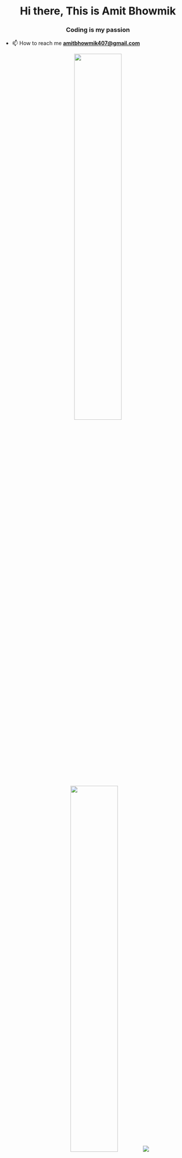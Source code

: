 <h1 align="center">Hi there, This is Amit Bhowmik</h1>
<h3 align="center">Coding is my passion</h3>

- 📫 How to reach me  **[amitbhowmik407@gmail.com](amitbhowmik407@gmail.com)**

<div align="center">
  
  <img height="50%" width="auto" src ="https://github-readme-stats.vercel.app/api?username=Amit-Bhowmik&show_icons=true&count_private=true&theme=darcula&hide_border=true&bg_color=00000000">
  <img height="50%" width="auto" src ="https://github-readme-stats.vercel.app/api/top-langs/?username=Amit-Bhowmik&layout=compact&hide_border=true&theme=darcula&bg_color=00000000&langs_count=6&exclude_repo=offline-service-sharing-client">
  <img src ="https://github-readme-streak-stats.herokuapp.com?user=Amit-Bhowmik&theme=darcula&hide_border=true&background=FFFFFF00">
  <br>
  
</div>

<p align="center">&nbsp;<img align="center" src="https://github-readme-stats.vercel.app/api?username=Amit-Bhowmik&show_icons=true&locale=en&theme=darcula" alt="Amit-Bhowmik" /></p>
<p align="center"><img  src="https://github-readme-stats.vercel.app/api/wakatime?username=amit17&theme=darcula" /></p>



###
